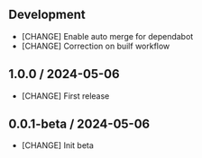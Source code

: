 ## Development

* [CHANGE] Enable auto merge for dependabot
* [CHANGE] Correction on builf workflow

## 1.0.0 / 2024-05-06

* [CHANGE] First release

## 0.0.1-beta / 2024-05-06

* [CHANGE] Init beta


